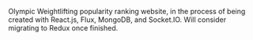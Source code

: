 Olympic Weightlifting popularity ranking website, in the process of being created with React.js, Flux, MongoDB, and Socket.IO. Will consider migrating to Redux once finished.

